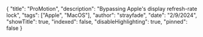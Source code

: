 {
"title": "ProMotion",
"description": "Bypassing Apple's display refresh-rate lock",
"tags": ["Apple", "MacOS"],
"author": "strayfade",
"date": "2/9/2024",
"showTitle": true,
"indexed": false,
"disableHighlighting": true,
"pinned": false
}
